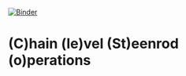 [![Binder](https://mybinder.org/badge_logo.svg)](https://mybinder.org/v2/gh/https%3A%2F%2Fmybinder.org./master?urlpath=https%3A%2F%2Fgithub.com%2Fammedmar%2Fclesto%2Fblob%2Fmaster%2Fexamples%2Fclesto.ipynb)

# (C)hain (le)vel (St)eenrod (o)perations
